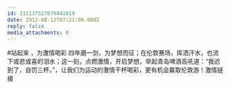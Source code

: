 ```yaml
---
id: 111137527879442819
date: 2012-08-12T07:21:00.000Z
reply: false
media_attachments: 0
---
```


#站起来 ，为激情喝彩 四年磨一剑，为梦想而征；在伦敦赛场，挥洒汗水，也流下或悲或喜的泪水；这一刻，点燃激情，开启梦想，举起青岛啤酒高吼道：“我迟到了，自罚三杯。”，让我们为运动的激情干杯喝彩，更有机会赢取伦敦游！激情链接 ​​​​

